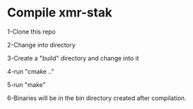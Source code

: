 # Compile xmr-stak

1-Clone this repo

2-Change into directory

3-Create a "build" directory and change into it

4-run "cmake .."

5-run "make"

6-Binaries will be in the bin directory created after compilation.
